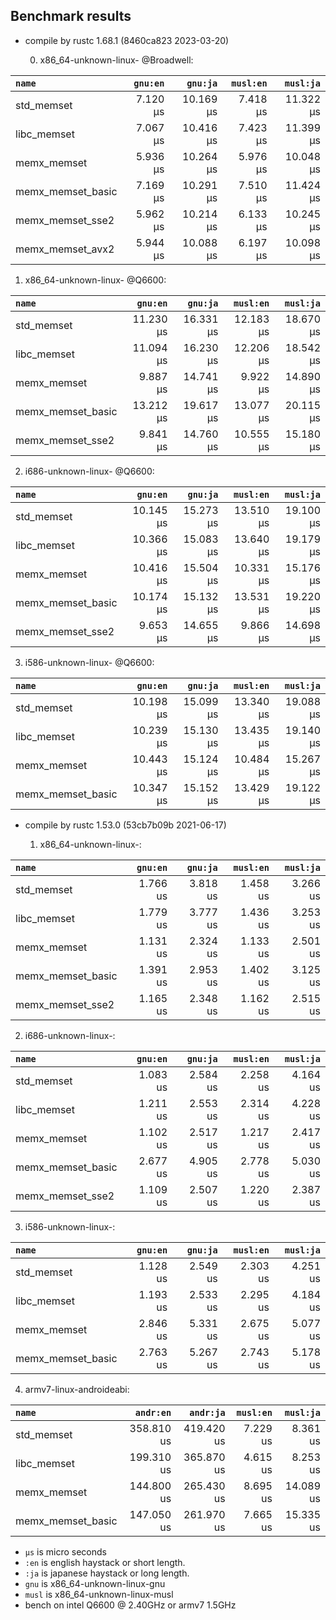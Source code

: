 ## Benchmark results

- compile by rustc 1.68.1 (8460ca823 2023-03-20)

  0. x86_64-unknown-linux- @Broadwell:

|         `name`          |  `gnu:en`   |  `gnu:ja`   |  `musl:en`  |  `musl:ja`  |
|:------------------------|------------:|------------:|------------:|------------:|
| std_memset              |    7.120 µs |   10.169 µs |    7.418 µs |   11.322 µs |
| libc_memset             |    7.067 µs |   10.416 µs |    7.423 µs |   11.399 µs |
| memx_memset             |    5.936 µs |   10.264 µs |    5.976 µs |   10.048 µs |
| memx_memset_basic       |    7.169 µs |   10.291 µs |    7.510 µs |   11.424 µs |
| memx_memset_sse2        |    5.962 µs |   10.214 µs |    6.133 µs |   10.245 µs |
| memx_memset_avx2        |    5.944 µs |   10.088 µs |    6.197 µs |   10.098 µs |

  1. x86_64-unknown-linux- @Q6600:

|         `name`          |  `gnu:en`   |  `gnu:ja`   |  `musl:en`  |  `musl:ja`  |
|:------------------------|------------:|------------:|------------:|------------:|
| std_memset              |   11.230 µs |   16.331 µs |   12.183 µs |   18.670 µs |
| libc_memset             |   11.094 µs |   16.230 µs |   12.206 µs |   18.542 µs |
| memx_memset             |    9.887 µs |   14.741 µs |    9.922 µs |   14.890 µs |
| memx_memset_basic       |   13.212 µs |   19.617 µs |   13.077 µs |   20.115 µs |
| memx_memset_sse2        |    9.841 µs |   14.760 µs |   10.555 µs |   15.180 µs |

  2. i686-unknown-linux- @Q6600:

|         `name`          |  `gnu:en`   |  `gnu:ja`   |  `musl:en`  |  `musl:ja`  |
|:------------------------|------------:|------------:|------------:|------------:|
| std_memset              |   10.145 µs |   15.273 µs |   13.510 µs |   19.100 µs |
| libc_memset             |   10.366 µs |   15.083 µs |   13.640 µs |   19.179 µs |
| memx_memset             |   10.416 µs |   15.504 µs |   10.331 µs |   15.176 µs |
| memx_memset_basic       |   10.174 µs |   15.132 µs |   13.531 µs |   19.220 µs |
| memx_memset_sse2        |    9.653 µs |   14.655 µs |    9.866 µs |   14.698 µs |

  3. i586-unknown-linux- @Q6600:

|         `name`          |  `gnu:en`   |  `gnu:ja`   |  `musl:en`  |  `musl:ja`  |
|:------------------------|------------:|------------:|------------:|------------:|
| std_memset              |   10.198 µs |   15.099 µs |   13.340 µs |   19.088 µs |
| libc_memset             |   10.239 µs |   15.130 µs |   13.435 µs |   19.140 µs |
| memx_memset             |   10.443 µs |   15.124 µs |   10.484 µs |   15.267 µs |
| memx_memset_basic       |   10.347 µs |   15.152 µs |   13.429 µs |   19.122 µs |


- compile by rustc 1.53.0 (53cb7b09b 2021-06-17)

  1. x86_64-unknown-linux-:

|         `name`          |  `gnu:en`   |  `gnu:ja`   |  `musl:en`  |  `musl:ja`  |
|:------------------------|------------:|------------:|------------:|------------:|
| std_memset              |    1.766 us |    3.818 us |    1.458 us |    3.266 us |
| libc_memset             |    1.779 us |    3.777 us |    1.436 us |    3.253 us |
| memx_memset             |    1.131 us |    2.324 us |    1.133 us |    2.501 us |
| memx_memset_basic       |    1.391 us |    2.953 us |    1.402 us |    3.125 us |
| memx_memset_sse2        |    1.165 us |    2.348 us |    1.162 us |    2.515 us |

  2. i686-unknown-linux-:

|         `name`          |  `gnu:en`   |  `gnu:ja`   |  `musl:en`  |  `musl:ja`  |
|:------------------------|------------:|------------:|------------:|------------:|
| std_memset              |    1.083 us |    2.584 us |    2.258 us |    4.164 us |
| libc_memset             |    1.211 us |    2.553 us |    2.314 us |    4.228 us |
| memx_memset             |    1.102 us |    2.517 us |    1.217 us |    2.417 us |
| memx_memset_basic       |    2.677 us |    4.905 us |    2.778 us |    5.030 us |
| memx_memset_sse2        |    1.109 us |    2.507 us |    1.220 us |    2.387 us |

  3. i586-unknown-linux-:

|         `name`          |  `gnu:en`   |  `gnu:ja`   |  `musl:en`  |  `musl:ja`  |
|:------------------------|------------:|------------:|------------:|------------:|
| std_memset              |    1.128 us |    2.549 us |    2.303 us |    4.251 us |
| libc_memset             |    1.193 us |    2.533 us |    2.295 us |    4.184 us |
| memx_memset             |    2.846 us |    5.331 us |    2.675 us |    5.077 us |
| memx_memset_basic       |    2.763 us |    5.267 us |    2.743 us |    5.178 us |

  4. armv7-linux-androideabi:

|         `name`          |  `andr:en`  |  `andr:ja`  |  `musl:en`  |  `musl:ja`  |
|:------------------------|------------:|------------:|------------:|------------:|
| std_memset              |  358.810 us |  419.420 us |    7.229 us |    8.361 us |
| libc_memset             |  199.310 us |  365.870 us |    4.615 us |    8.253 us |
| memx_memset             |  144.800 us |  265.430 us |    8.695 us |   14.089 us |
| memx_memset_basic       |  147.050 us |  261.970 us |    7.665 us |   15.335 us |

- `µs` is micro seconds
- `:en` is english haystack or short length.
- `:ja` is japanese haystack or long length.
- `gnu` is x86_64-unknown-linux-gnu
- `musl` is x86_64-unknown-linux-musl
- bench on intel Q6600 @ 2.40GHz or armv7 1.5GHz
